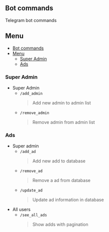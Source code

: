 ## Bot commands
Telegram bot commands

## Menu
<!-- TOC -->
  * [Bot commands](#bot-commands)
  * [Menu](#menu)
    * [Super Admin](#super-admin)
    * [Ads](#ads)
<!-- TOC -->

### Super Admin
- Super Admin
  - `/add_admin`
    > Add new admin to admin list
  - `/remove_admin`
    > Remove admin from admin list
### Ads
- Super admin
  - `/add_ad`
    > Add new add to database 
  - `/remove_ad`
    > Remove a ad from database
  - `/update_ad`
    > Update ad information in database
- All users
  - `/see_all_ads`
    > Show adds with pagination